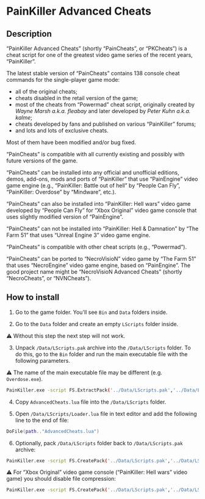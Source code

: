 # PainKiller Advanced Cheats

## Description

“PainKiller Advanced Cheats” (shortly “PainCheats”, or “PKCheats”) is a cheat script for one of the greatest video game series of the recent years, “PainKiller”.

The latest stable version of “PainCheats” contains 138 console cheat commands for the single-player game mode:

* all of the original cheats;
* cheats disabled in the retail version of the game;
* most of the cheats from “Powermad” cheat script, originally created by *Wayne Marsh a.k.a. fleabay* and later developed by *Peter Kuhn a.k.a. kalme*;
* cheats developed by fans and published on various “PainKiller” forums;
* and lots and lots of exclusive cheats.

Most of them have been modified and/or bug fixed.

“PainCheats” is compatible with all currently existing and possibly with future versions of the game.

“PainCheats” can be installed into any official and unofficial editions, demos, add-ons, mods and ports of “PainKiller” that use “PainEngine” video game engine (e.g., “PainKiller: Battle out of hell” by “People Can Fly”, “PainKiller: Overdose” by “Mindware”, etc.).

“PainCheats” can also be installed into “PainKiller: Hell wars” video game developed by “People Can Fly” for “Xbox Original” video game console that uses slightly modified version of “PainEngine”.

“PainCheats” can not be installed into “PainKiller: Hell & Damnation” by “The Farm 51” that uses “Unreal Engine 3” video game engine.

“PainCheats” is compatible with other cheat scripts (e.g., “Powermad”).

“PainCheats” can be ported to “NecroVisioN” video game by “The Farm 51” that uses “NecroEngine” video game engine, based on “PainEngine”. The good project name might be “NecroVisioN Advanced Cheats” (shortly “NecroCheats”, or “NVNCheats”).

## How to install

1. Go to the game folder. You'll see `Bin` and `Data` folders inside.

2. Go to the `Data` folder and create an empty `LScripts` folder inside.

:warning: Without this step the next step will not work.

3. Unpack `/Data/LScripts.pak` archive into the `/Data/LScripts` folder. To do this, go to the `Bin` folder and run the main executable file with the following parameters.

:warning: The name of the main executable file may be different (e.g. `Overdose.exe`).

```sh
PainKiller.exe -script FS.ExtractPack('../Data/LScripts.pak','../Data/LScripts')
```

4. Copy `AdvancedCheats.lua` file into the `/Data/LScripts` folder.

5. Open `/Data/LScripts/Loader.lua` file in text editor and add the following line to the end of file:

```lua
DoFile(path.."AdvancedCheats.lua")
```

6. Optionally, pack `/Data/LScripts` folder back to `/Data/LScripts.pak` archive:

```sh
PainKiller.exe -script FS.CreatePack('../Data/LScripts.pak','../Data/LScripts')
```

:warning: For “Xbox Original” video game console (“PainKiller: Hell wars” video game) you should disable file compression:

```sh
PainKiller.exe -script FS.CreatePack('../Data/LScripts.pak','../Data/LScripts',false)
```
